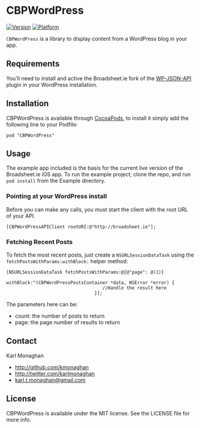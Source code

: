 # CBPWordPress

[![Version](http://cocoapod-badges.herokuapp.com/v/CBPWordPress/badge.png)](http://cocoadocs.org/docsets/CBPWordPress)
[![Platform](http://cocoapod-badges.herokuapp.com/p/CBPWordPress/badge.png)](http://cocoadocs.org/docsets/CBPWordPress)

`CBPWordPress` is a library to display content from a WordPress blog in your app.

## Requirements
You'll need to install and active the Broadsheet.ie fork of the [WP-JSON-API](https://github.com/Broadsheetie/wp-json-api) plugin in your WordPress installation.

## Installation

CBPWordPress is available through [CocoaPods](http://cocoapods.org), to install
it simply add the following line to your Podfile:

    pod "CBPWordPress"

## Usage

The example app included is the basis for the current live version of the Broadsheet.ie iOS app.
To run the example project; clone the repo, and run `pod install` from the Example directory.

### Pointing at your WordPress install
Before you can make any calls, you must start the client with the root URL of your API. 

    [CBPWordPressAPIClient rootURI:@"http://broadsheet.ie"];
    
### Fetching Recent Posts
To fetch the most recent posts, just create a `NSURLSessionDataTask` using the `fetchPostsWithParams:withBlock:` helper method:

    [NSURLSessionDataTask fetchPostsWithParams:@{@"page": @(1)}
                                     withBlock:^(CBPWordPressPostsContainer *data, NSError *error) {
                                        //Handle the result here
                                     }];

The parameters here can be:
- count: the number of posts to return
- page: the page number of results to return

## Contact

Karl Monaghan
- http://github.com/kmonaghan
- http://twitter.com/karlmonaghan
- karl.t.monaghan@gmail.com

## License

CBPWordPress is available under the MIT license. See the LICENSE file for more info.

